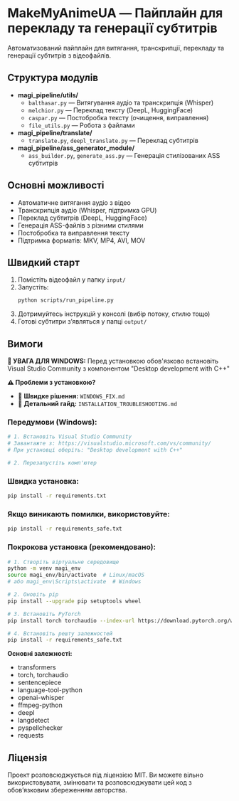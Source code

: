 # MakeMyAnimeUA — Пайплайн для перекладу та генерації субтитрів

Автоматизований пайплайн для витягання, транскрипції, перекладу та генерації субтитрів з відеофайлів.

## Структура модулів

- **magi_pipeline/utils/**
  - `balthasar.py` — Витягування аудіо та транскрипція (Whisper)
  - `melchior.py` — Переклад тексту (DeepL, HuggingFace)
  - `caspar.py` — Постобробка тексту (очищення, виправлення)
  - `file_utils.py` — Робота з файлами
- **magi_pipeline/translate/**
  - `translate.py`, `deepl_translate.py` — Переклад субтитрів
- **magi_pipeline/ass_generator_module/**
  - `ass_builder.py`, `generate_ass.py` — Генерація стилізованих ASS субтитрів

## Основні можливості

- Автоматичне витягання аудіо з відео
- Транскрипція аудіо (Whisper, підтримка GPU)
- Переклад субтитрів (DeepL, HuggingFace)
- Генерація ASS-файлів з різними стилями
- Постобробка та виправлення тексту
- Підтримка форматів: MKV, MP4, AVI, MOV

## Швидкий старт

1. Помістіть відеофайл у папку `input/`
2. Запустіть:
   ```bash
   python scripts/run_pipeline.py
   ```
3. Дотримуйтесь інструкцій у консолі (вибір потоку, стилю тощо)
4. Готові субтитри зʼявляться у папці `output/`

## Вимоги

**🚨 УВАГА ДЛЯ WINDOWS:** Перед установкою обов'язково встановіть Visual Studio Community з компонентом "Desktop development with C++"

**⚠️ Проблеми з установкою?**
- 🚀 **Швидке рішення:** `WINDOWS_FIX.md`
- 📖 **Детальний гайд:** `INSTALLATION_TROUBLESHOOTING.md`

### Передумови (Windows):
```bash
# 1. Встановіть Visual Studio Community
# Завантажте з: https://visualstudio.microsoft.com/vs/community/
# При установці оберіть: "Desktop development with C++"

# 2. Перезапустіть комп'ютер
```

### Швидка установка:
```bash
pip install -r requirements.txt
```

### Якщо виникають помилки, використовуйте:
```bash
pip install -r requirements_safe.txt
```

### Покрокова установка (рекомендовано):
```bash
# 1. Створіть віртуальне середовище
python -m venv magi_env
source magi_env/bin/activate  # Linux/macOS
# або magi_env\Scripts\activate  # Windows

# 2. Оновіть pip
pip install --upgrade pip setuptools wheel

# 3. Встановіть PyTorch
pip install torch torchaudio --index-url https://download.pytorch.org/whl/cpu

# 4. Встановіть решту залежностей
pip install -r requirements_safe.txt
```

**Основні залежності:**
- transformers
- torch, torchaudio
- sentencepiece
- language-tool-python
- openai-whisper
- ffmpeg-python
- deepl
- langdetect
- pyspellchecker
- requests

## Ліцензія

Проект розповсюджується під ліцензією MIT. Ви можете вільно використовувати, змінювати та розповсюджувати цей код з обовʼязковим збереженням авторства.
